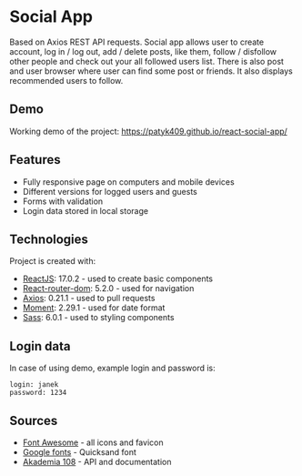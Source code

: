 # Social App
Based on Axios REST API requests. Social app allows user to create account, log in / log out, add / delete posts, like them, follow / disfollow other people and check out your all followed users list. There is also post and user browser where user can find some post or friends. It also displays recommended users to follow.

## Demo
Working demo of the project: https://patyk409.github.io/react-social-app/

## Features
- Fully responsive page on computers and mobile devices
- Different versions for logged users and guests
- Forms with validation
- Login data stored in local storage

## Technologies
Project is created with:
- [ReactJS](https://reactjs.org/): 17.0.2 - used to create basic components
- [React-router-dom](https://v5.reactrouter.com/web/guides/quick-start/): 5.2.0 - used for navigation
- [Axios](https://github.com/axios/axios/): 0.21.1 - used to pull requests
- [Moment](https://momentjs.com/): 2.29.1 - used for date format
- [Sass](https://create-react-app.dev/docs/adding-a-sass-stylesheet/): 6.0.1 - used to styling components

## Login data
In case of using demo, example login and password is:
````
login: janek
password: 1234
````

## Sources
- [Font Awesome](https://fontawesome.com/) - all icons and favicon
- [Google fonts](https://fonts.google.com/) - Quicksand font
- [Akademia 108](https://akademia108.pl/) - API and documentation
